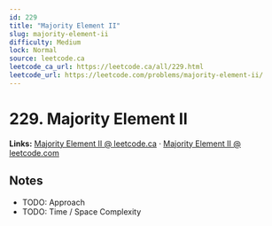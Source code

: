 ```yaml
--- 
id: 229
title: "Majority Element II"
slug: majority-element-ii
difficulty: Medium
lock: Normal
source: leetcode.ca
leetcode_ca_url: https://leetcode.ca/all/229.html
leetcode_url: https://leetcode.com/problems/majority-element-ii/
---
```


# 229. Majority Element II

**Links:** [Majority Element II @ leetcode.ca](https://leetcode.ca/all/229.html) · [Majority Element II @ leetcode.com](https://leetcode.com/problems/majority-element-ii/)

## Notes
- TODO: Approach
- TODO: Time / Space Complexity
